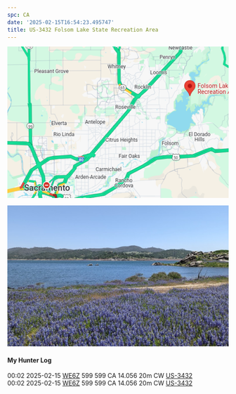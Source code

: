 ```yaml
---
spc: CA
date: '2025-02-15T16:54:23.495747'
title: US-3432 Folsom Lake State Recreation Area
---
```


![pasted_image.png](/static/pasted_image_0049.png)

![pasted_image001.png](/static/pasted_image001_0043.png)




#### My Hunter Log
00:02    2025-02-15    [WE6Z](https://qrz.com/db/WE6Z)    599    599    CA    14.056    20m    CW    [US-3432](https://pota.app/#/park/US-3432)
<BR>00:02	2025-02-15	[WE6Z](https://qrz.com/db/WE6Z)	599	599	CA	14.056	20m	CW	[US-3432](https://pota.app/#/park/US-3432)